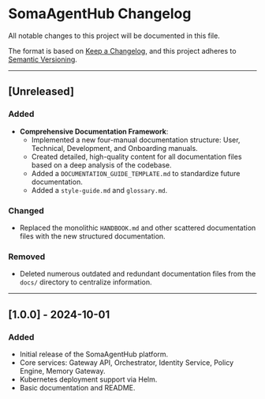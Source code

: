 # SomaAgentHub Changelog

All notable changes to this project will be documented in this file.

The format is based on [Keep a Changelog](https://keepachangelog.com/en/1.0.0/),
and this project adheres to [Semantic Versioning](https://semver.org/spec/v2.0.0.html).

---

## [Unreleased]

### Added
- **Comprehensive Documentation Framework**:
    - Implemented a new four-manual documentation structure: User, Technical, Development, and Onboarding manuals.
    - Created detailed, high-quality content for all documentation files based on a deep analysis of the codebase.
    - Added a `DOCUMENTATION_GUIDE_TEMPLATE.md` to standardize future documentation.
    - Added a `style-guide.md` and `glossary.md`.

### Changed
- Replaced the monolithic `HANDBOOK.md` and other scattered documentation files with the new structured documentation.

### Removed
- Deleted numerous outdated and redundant documentation files from the `docs/` directory to centralize information.

---

## [1.0.0] - 2024-10-01

### Added
- Initial release of the SomaAgentHub platform.
- Core services: Gateway API, Orchestrator, Identity Service, Policy Engine, Memory Gateway.
- Kubernetes deployment support via Helm.
- Basic documentation and README.
```

